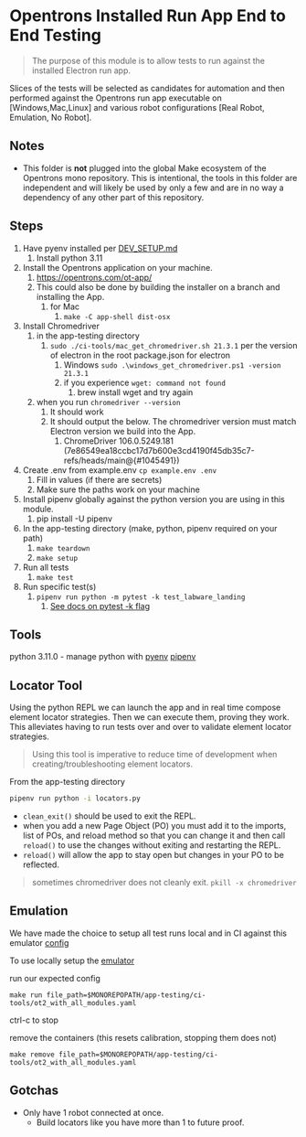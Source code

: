 # Opentrons Installed Run App End to End Testing

> The purpose of this module is to allow tests to run against the installed Electron run app.

Slices of the tests will be selected as candidates for automation and then performed against the Opentrons run app executable on [Windows,Mac,Linux] and various robot configurations [Real Robot, Emulation, No Robot].

## Notes

- This folder is **not** plugged into the global Make ecosystem of the Opentrons mono repository. This is intentional, the tools in this folder are independent and will likely be used by only a few and are in no way a dependency of any other part of this repository.

## Steps

1. Have pyenv installed per [DEV_SETUP.md](../DEV_SETUP.md)
   1. Install python 3.11
2. Install the Opentrons application on your machine.
   1. <https://opentrons.com/ot-app/>
   2. This could also be done by building the installer on a branch and installing the App.
      1. for Mac
         1. `make -C app-shell dist-osx`
3. Install Chromedriver
   1. in the app-testing directory
      1. `sudo ./ci-tools/mac_get_chromedriver.sh 21.3.1` per the version of electron in the root package.json for electron
         1. Windows `sudo .\windows_get_chromedriver.ps1 -version 21.3.1`
         1. if you experience `wget: command not found`
            1. brew install wget and try again
   2. when you run `chromedriver --version`
      1. It should work
      2. It should output the below. The chromedriver version must match Electron version we build into the App.
         1. ChromeDriver 106.0.5249.181 (7e86549ea18ccbc17d7b600e3cd4190f45db35c7-refs/heads/main@{#1045491})
4. Create .env from example.env `cp example.env .env`
   1. Fill in values (if there are secrets)
   2. Make sure the paths work on your machine
5. Install pipenv globally against the python version you are using in this module.
   1. pip install -U pipenv
6. In the app-testing directory (make, python, pipenv required on your path)
   1. `make teardown`
   2. `make setup`
7. Run all tests
   1. `make test`
8. Run specific test(s)
   1. `pipenv run python -m pytest -k test_labware_landing`
      1. [See docs on pytest -k flag](https://docs.pytest.org/en/6.2.x/usage.html#specifying-tests-selecting-tests)

## Tools

python 3.11.0 - manage python with [pyenv](https://realpython.com/intro-to-pyenv)
[pipenv](https://pipenv.pypa.io/en/latest/)

## Locator Tool

Using the python REPL we can launch the app and in real time compose element locator strategies.
Then we can execute them, proving they work.
This alleviates having to run tests over and over to validate element locator strategies.

> Using this tool is imperative to reduce time of development when creating/troubleshooting element locators.

From the app-testing directory

```bash
pipenv run python -i locators.py
```

- `clean_exit()` should be used to exit the REPL.
- when you add a new Page Object (PO) you must add it to the imports, list of POs, and reload method so that you can change it and then call `reload()` to use the changes without exiting and restarting the REPL.
- `reload()` will allow the app to stay open but changes in your PO to be reflected.

> sometimes chromedriver does not cleanly exit.
> `pkill -x chromedriver`

## Emulation

We have made the choice to setup all test runs local and in CI against this emulator [config](./ci-tools/ot2_with_all_modules.yaml)

To use locally setup the [emulator](https://github.com/Opentrons/opentrons-emulation)

run our expected config

```shell
make run file_path=$MONOREPOPATH/app-testing/ci-tools/ot2_with_all_modules.yaml
```

ctrl-c to stop

remove the containers (this resets calibration, stopping them does not)

```shell
make remove file_path=$MONOREPOPATH/app-testing/ci-tools/ot2_with_all_modules.yaml
```

## Gotchas

- Only have 1 robot connected at once.
  - Build locators like you have more than 1 to future proof.
